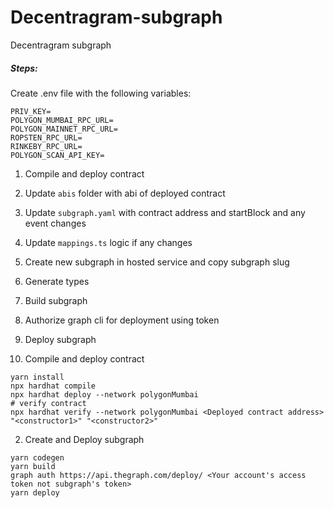 # Decentragram-subgraph

Decentragram subgraph

##### Steps:

Create .env file with the following variables:

```
PRIV_KEY=
POLYGON_MUMBAI_RPC_URL=
POLYGON_MAINNET_RPC_URL=
ROPSTEN_RPC_URL=
RINKEBY_RPC_URL=
POLYGON_SCAN_API_KEY=
```

1. Compile and deploy contract
2. Update `abis` folder with abi of deployed contract
3. Update `subgraph.yaml` with contract address and startBlock and any event changes
4. Update `mappings.ts` logic if any changes
5. Create new subgraph in hosted service and copy subgraph slug
6. Generate types
7. Build subgraph
8. Authorize graph cli for deployment using token
9. Deploy subgraph

1. Compile and deploy contract

```shell
yarn install
npx hardhat compile
npx hardhat deploy --network polygonMumbai
# verify contract
npx hardhat verify --network polygonMumbai <Deployed contract address> "<constructor1>" "<constructor2>"
```

2. Create and Deploy subgraph

```shell
yarn codegen
yarn build
graph auth https://api.thegraph.com/deploy/ <Your account's access token not subgraph's token>
yarn deploy
```
